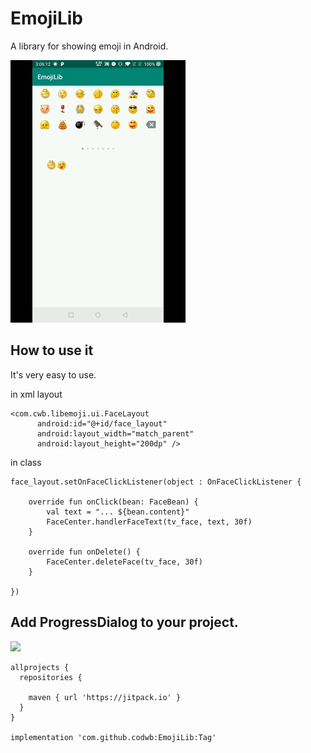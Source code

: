 # EmojiLib
A library for showing emoji in Android.

![GIF](show.gif)


## How to use it 

It's very easy to use.

in xml layout

    <com.cwb.libemoji.ui.FaceLayout
          android:id="@+id/face_layout"
          android:layout_width="match_parent"
          android:layout_height="200dp" />

in class

    face_layout.setOnFaceClickListener(object : OnFaceClickListener {

        override fun onClick(bean: FaceBean) {
            val text = "... ${bean.content}"
            FaceCenter.handlerFaceText(tv_face, text, 30f)
        }

        override fun onDelete() {
            FaceCenter.deleteFace(tv_face, 30f)
        }

    })
  
## Add ProgressDialog to your project.

[![](https://jitpack.io/v/codwb/EmojiLib.svg)](https://jitpack.io/#codwb/EmojiLib)

    allprojects {
      repositories {
        
        maven { url 'https://jitpack.io' }
      }
    }

	implementation 'com.github.codwb:EmojiLib:Tag'